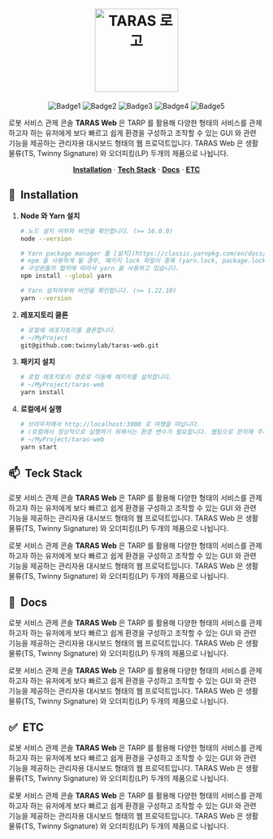 <h1 align="center">
  <img src="https://user-images.githubusercontent.com/103919739/231953977-9e7b49b0-3187-4b95-abb3-d9fdac81bf6e.png" width="164px" alt="TARAS 로고" />
</h1>

<div align="center">

![Badge1][badge1] ![Badge2][badge2] ![Badge3][badge3] ![Badge4][badge4] ![Badge5][badge5]

</div>

로봇 서비스 관제 콘솔 **TARAS Web** 은 TARP 를 활용해 다양한 형태의 서비스를 관제하고자 하는 유저에게 보다 빠르고 쉽게 환경을 구성하고 조작할 수 있는 GUI 와 관련 기능을 제공하는 관리자용 대시보드 형태의 웹 프로덕트입니다. TARAS Web 은 생활물류(TS, Twinny Signature) 와 오더피킹(LP) 두개의 제품으로 나뉩니다.

<div align="center">

[**Installation**](#installation) · [**Tech Stack**](#tech-stack) · [**Docs**](#docs) · [**ETC**](#etc)

</div>

<h2 id="Installation">🚀&nbsp; Installation</h2>

1. **Node 와 Yarn 설치**

   ```sh
   # 노드 설치 여부와 버전을 확인합니다. (>= 16.0.0)
   node --version

   # Yarn package manager 를 [설치](https://classic.yarnpkg.com/en/docs/install)합니다.
   # npm 을 사용하게 될 경우, 패키지 lock 파일이 중복 (yarn.lock, package.lock) 으로 생기는 이슈가 있습니다.
   # 구성원들의 협의에 따라서 yarn 을 사용하고 있습니다.
   npm install --global yarn

   # Yarn 설치여부와 버전을 확인합니다. (>= 1.22.10)
   yarn --version
   ```

2. **레포지토리 클론**

   ```sh
   # 로컬에 레포지토리를 클론합니다.
   # ~/MyProject
   git@github.com:twinnylab/taras-web.git
   ```

3. **패키지 설치**

   ```sh
   # 로컬 레포지토리 경로로 이동해 패키지를 설치합니다.
   # ~/MyProject/taras-web
   yarn install
   ```

4. **로컬에서 실행**
  
   ```sh
   # 브라우저에서 http://localhost:3000 로 여행을 떠납니다.
   # (로컬에서 정상적으로 실행하기 위해서는 환경 변수가 필요합니다. 웹팀으로 문의해 주세요.)
   # ~/MyProject/taras-web
   yarn start
   ```

<h2 id="tech-stack">📫&nbsp; Teck Stack</h2>

로봇 서비스 관제 콘솔 **TARAS Web** 은 TARP 를 활용해 다양한 형태의 서비스를 관제하고자 하는 유저에게 보다 빠르고 쉽게 환경을 구성하고 조작할 수 있는 GUI 와 관련 기능을 제공하는 관리자용 대시보드 형태의 웹 프로덕트입니다. TARAS Web 은 생활물류(TS, Twinny Signature) 와 오더피킹(LP) 두개의 제품으로 나뉩니다.

로봇 서비스 관제 콘솔 **TARAS Web** 은 TARP 를 활용해 다양한 형태의 서비스를 관제하고자 하는 유저에게 보다 빠르고 쉽게 환경을 구성하고 조작할 수 있는 GUI 와 관련 기능을 제공하는 관리자용 대시보드 형태의 웹 프로덕트입니다. TARAS Web 은 생활물류(TS, Twinny Signature) 와 오더피킹(LP) 두개의 제품으로 나뉩니다.

<h2 id="docs">📘&nbsp; Docs</h2>

로봇 서비스 관제 콘솔 **TARAS Web** 은 TARP 를 활용해 다양한 형태의 서비스를 관제하고자 하는 유저에게 보다 빠르고 쉽게 환경을 구성하고 조작할 수 있는 GUI 와 관련 기능을 제공하는 관리자용 대시보드 형태의 웹 프로덕트입니다. TARAS Web 은 생활물류(TS, Twinny Signature) 와 오더피킹(LP) 두개의 제품으로 나뉩니다.

로봇 서비스 관제 콘솔 **TARAS Web** 은 TARP 를 활용해 다양한 형태의 서비스를 관제하고자 하는 유저에게 보다 빠르고 쉽게 환경을 구성하고 조작할 수 있는 GUI 와 관련 기능을 제공하는 관리자용 대시보드 형태의 웹 프로덕트입니다. TARAS Web 은 생활물류(TS, Twinny Signature) 와 오더피킹(LP) 두개의 제품으로 나뉩니다.

<h2 id="etc">✅&nbsp; ETC</h2>

로봇 서비스 관제 콘솔 **TARAS Web** 은 TARP 를 활용해 다양한 형태의 서비스를 관제하고자 하는 유저에게 보다 빠르고 쉽게 환경을 구성하고 조작할 수 있는 GUI 와 관련 기능을 제공하는 관리자용 대시보드 형태의 웹 프로덕트입니다. TARAS Web 은 생활물류(TS, Twinny Signature) 와 오더피킹(LP) 두개의 제품으로 나뉩니다.

로봇 서비스 관제 콘솔 **TARAS Web** 은 TARP 를 활용해 다양한 형태의 서비스를 관제하고자 하는 유저에게 보다 빠르고 쉽게 환경을 구성하고 조작할 수 있는 GUI 와 관련 기능을 제공하는 관리자용 대시보드 형태의 웹 프로덕트입니다. TARAS Web 은 생활물류(TS, Twinny Signature) 와 오더피킹(LP) 두개의 제품으로 나뉩니다.

<!-- Link References -->

[dev]:http://dev-console.taras.twinny.ai "Dev App (external link)"
[qa]:http://qa-console.taras.twinny.ai "QA App (external link)"
[prod]:https://console.taras.twinny.ai "Production App (external link)"
[releases]:https://github.com/twinnylab/taras-web/releases "Latest Release (external link)"

<!-- Badge References -->

[badge1]:https://img.shields.io/badge/mock1-badge1-blue
[badge2]:https://img.shields.io/badge/mock2-badge2-red
[badge3]:https://img.shields.io/badge/mock3-badge3-green
[badge4]:https://img.shields.io/badge/mock4-badge4-blueviolet
[badge5]:https://img.shields.io/badge/mock5-badge5-orange
